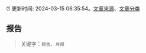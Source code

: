 :alarm_clock: 更新时间: 2024-03-15 06:35:54。[文章来源](/README.md)、[文章分类](/TAGS.md)

## 报告


> 关键字：`报告`、`月报`



